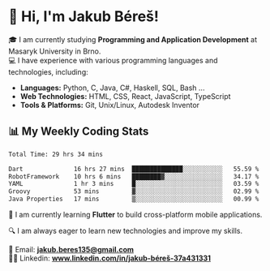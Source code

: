 # 👋 Hi, I'm Jakub Béreš!

🎓 I am currently studying **Programming and Application Development** at Masaryk University in Brno.  
💻 I have experience with various programming languages and technologies, including:  
   - **Languages:** Python, C, Java, C#, Haskell, SQL, Bash ...  
   - **Web Technologies:** HTML, CSS, React, JavaScript, TypeScript  
   - **Tools & Platforms:** Git, Unix/Linux, Autodesk Inventor

## 📊 My Weekly Coding Stats
<!--START_SECTION:waka-->

```txt
Total Time: 29 hrs 34 mins

Dart              16 hrs 27 mins  ██████████████░░░░░░░░░░░   55.59 %
RobotFramework    10 hrs 6 mins   ████████▓░░░░░░░░░░░░░░░░   34.17 %
YAML              1 hr 3 mins     █░░░░░░░░░░░░░░░░░░░░░░░░   03.59 %
Groovy            53 mins         ▓░░░░░░░░░░░░░░░░░░░░░░░░   02.99 %
Java Properties   17 mins         ▒░░░░░░░░░░░░░░░░░░░░░░░░   00.99 %
```

<!--END_SECTION:waka-->

🚀 I am currently learning **Flutter** to build cross-platform mobile applications.  

🔍 I am always eager to learn new technologies and improve my skills.  

📩 Email:        **jakub.beres135@gmail.com**  
🧑‍💻 Linkedin:     **www.linkedin.com/in/jakub-béreš-37a431331**


